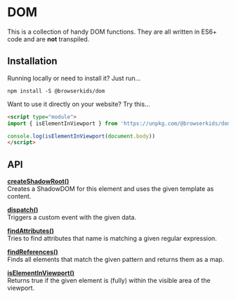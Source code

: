 # DOM

This is a collection of handy DOM functions. They are all written in ES6+ code and are **not** transpiled. 

## Installation

Running locally or need to install it? Just run…

`npm install -S @browserkids/dom`

Want to use it directly on your website? Try this…

```html
<script type="module">
import { isElementInViewport } from 'https://unpkg.com/@browserkids/dom';

console.log(isElementInViewport(document.body))
</script>
```

## API

**[createShadowRoot()]**  
Creates a ShadowDOM for this element and uses the given template as content.

**[dispatch()]**  
Triggers a custom event with the given data.

**[findAttributes()]**  
Tries to find attributes that name is matching a given regular expression.

**[findReferences()]**  
Finds all elements that match the given pattern and returns them as a map.

**[isElementInViewport()]**  
Returns true if the given element is (fully) within the visible area of the viewport.


[createShadowRoot()]: ./index.js#L9
[dispatch()]: ./index.js#L29
[findAttributes()]: ./index.js#L52
[findReferences()]: ./index.js#L82
[isElementInViewport()]: ./index.js#L125